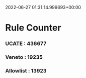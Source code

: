 2022-06-27 01:31:14.999693+00:00
# Rule Counter 
 ### UCATE : 436677

 ### Veneto : 19235

 ### Allowlist : 13923